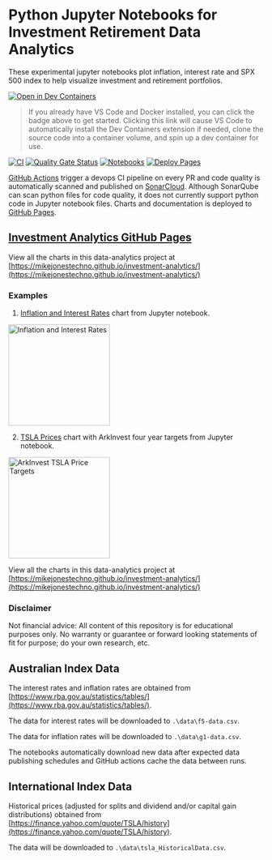 # Python Jupyter Notebooks for Investment Retirement Data Analytics

These experimental jupyter notebooks plot inflation, interest rate and SPX 500 index to help visualize investment and retirement portfolios.

[![Open in Dev Containers](https://img.shields.io/static/v1?label=Dev%20Containers&message=Open&color=blue&logo=visualstudiocode)](https://vscode.dev/redirect?url=vscode://ms-vscode-remote.remote-containers/cloneInVolume?url=https://github.com/mikejonestechno/investment-analytics)

> If you already have VS Code and Docker installed, you can click the badge above to get started. Clicking this link will cause VS Code to automatically install the Dev Containers extension if needed, clone the source code into a container volume, and spin up a dev container for use.

[![CI](https://github.com/mikejonestechno/investment-analytics/actions/workflows/python.yaml/badge.svg)](https://github.com/mikejonestechno/investment-analytics/actions/workflows/python.yaml) [![Quality Gate Status](https://sonarcloud.io/api/project_badges/measure?project=mikejonestechno_investment-analytics&metric=alert_status)](https://sonarcloud.io/summary/overall?id=mikejonestechno_investment-analytics) [![Notebooks](https://github.com/mikejonestechno/investment-analytics/actions/workflows/notebooks.yml/badge.svg)](https://github.com/mikejonestechno/investment-analytics/actions/workflows/notebooks.yml) [![Deploy Pages](https://github.com/mikejonestechno/investment-analytics/actions/workflows/deploy-pages.yml/badge.svg)](https://mikejonestechno.github.io/investment-analytics/)

[GitHub Actions](https://github.com/mikejonestechno/investment-analytics/actions/workflows/python.yaml) trigger a devops CI pipeline on every PR and code quality is automatically scanned and published on [SonarCloud](https://sonarcloud.io/summary/overall?id=mikejonestechno_investment-analytics). Although SonarQube can scan python files for code quality, it does not currently support python code in Jupyter notebook files. Charts and documentation is deployed to [GitHub Pages](https://mikejonestechno.github.io/investment-analytics/).

## [Investment Analytics GitHub Pages](https://mikejonestechno.github.io/investment-analytics/)

View all the charts in this data-analytics project at 
[https://mikejonestechno.github.io/investment-analytics/](https://mikejonestechno.github.io/investment-analytics/)

### Examples

1. [Inflation and Interest Rates](https://mikejonestechno.github.io/investment-analytics/inflation-and-interest-rates.html) chart from Jupyter notebook. 

<img src="https://mikejonestechno.github.io/investment-analytics/images/inflation-and-interest-rates_7_0.png" alt="Inflation and Interest Rates" width="200"/>

2. [TSLA Prices](https://mikejonestechno.github.io/investment-analytics/tsla-and-targets.html) chart with ArkInvest four year targets from Jupyter notebook. 

<img src="https://mikejonestechno.github.io/investment-analytics/images/tsla-and-targets_10_0.png" alt="ArkInvest TSLA Price Targets" width="200"/>

View all the charts in this data-analytics project at 
[https://mikejonestechno.github.io/investment-analytics/](https://mikejonestechno.github.io/investment-analytics/)

### Disclaimer

Not financial advice: All content of this repository is for educational purposes only. No warranty or guarantee or forward looking statements of fit for purpose; do your own research, etc.

## Australian Index Data

The interest rates and inflation rates are obtained from [https://www.rba.gov.au/statistics/tables/](https://www.rba.gov.au/statistics/tables/).

The data for interest rates will be downloaded to `.\data\f5-data.csv`.

The data for inflation rates will be downloaded to `.\data\g1-data.csv`.

The notebooks automatically download new data after expected data publishing schedules and GitHub actions cache the data between runs.

## International Index Data

Historical prices (adjusted for splits and dividend and/or capital gain distributions) obtained from [https://finance.yahoo.com/quote/TSLA/history](https://finance.yahoo.com/quote/TSLA/history).

The data will be downloaded to `.\data\tsla_HistoricalData.csv`.